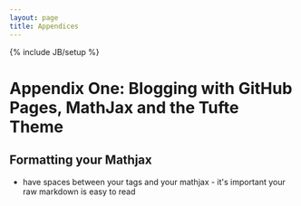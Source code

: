 ```yaml
---
layout: page
title: Appendices
---
```

{% include JB/setup %}

# Appendix One: Blogging with GitHub Pages, MathJax and the Tufte Theme

## Formatting your Mathjax

* have spaces between your tags and your mathjax - it's important your raw markdown is easy to read